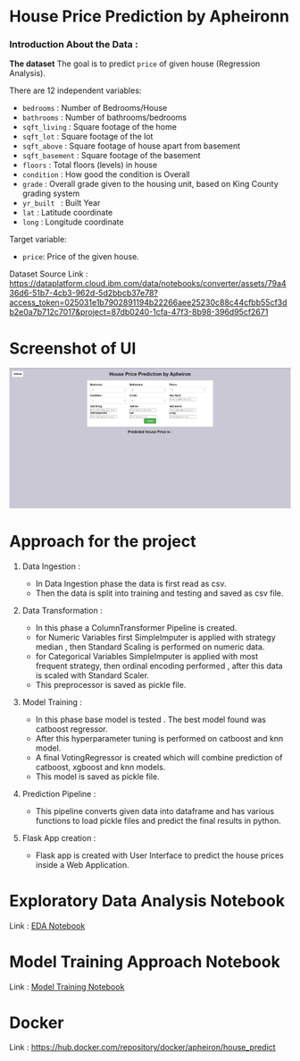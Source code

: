 # House Price Prediction by Apheironn

### Introduction About the Data :

**The dataset** The goal is to predict `price` of given house (Regression Analysis).

There are 12 independent variables:

* `bedrooms` : Number of Bedrooms/House
* `bathrooms` : Number of bathrooms/bedrooms
* `sqft_living` : Square footage of the home
* `sqft_lot` : Square footage of the lot
* `sqft_above` : Square footage of house apart from basement
* `sqft_basement` : Square footage of the basement
* `floors` : Total floors (levels) in house
* `condition` : How good the condition is Overall
* `grade` : Overall grade given to the housing unit, based on King County grading system
* `yr_built ` : Built Year
* `lat` : Latitude coordinate
* `long` : Longitude coordinate
  
Target variable:
* `price`: Price of the given house.

Dataset Source Link :
https://dataplatform.cloud.ibm.com/data/notebooks/converter/assets/79a436d6-51b7-4cb3-962d-5d2bbcb37e78?access_token=025031e1b7902891194b22266aee25230c88c44cfbb55cf3db2e0a7b712c7017&project=87db0240-1cfa-47f3-8b98-396d95cf2671

# Screenshot of UI

![HomepageUI](./screenshots/webapp.png)

# Approach for the project 

1. Data Ingestion : 
    * In Data Ingestion phase the data is first read as csv. 
    * Then the data is split into training and testing and saved as csv file.

2. Data Transformation : 
    * In this phase a ColumnTransformer Pipeline is created.
    * for Numeric Variables first SimpleImputer is applied with strategy median , then Standard Scaling is performed on numeric data.
    * for Categorical Variables SimpleImputer is applied with most frequent strategy, then ordinal encoding performed , after this data is scaled with Standard Scaler.
    * This preprocessor is saved as pickle file.

3. Model Training : 
    * In this phase base model is tested . The best model found was catboost regressor.
    * After this hyperparameter tuning is performed on catboost and knn model.
    * A final VotingRegressor is created which will combine prediction of catboost, xgboost and knn models.
    * This model is saved as pickle file.

4. Prediction Pipeline : 
    * This pipeline converts given data into dataframe and has various functions to load pickle files and predict the final results in python.

5. Flask App creation : 
    * Flask app is created with User Interface to predict the house prices inside a Web Application.

# Exploratory Data Analysis Notebook

Link : [EDA Notebook](./notebook/EDA.ipynb)

# Model Training Approach Notebook

Link : [Model Training Notebook](./notebook/MODEL_TRAINING.ipynb)

# Docker

Link : https://hub.docker.com/repository/docker/apheiron/house_predict
